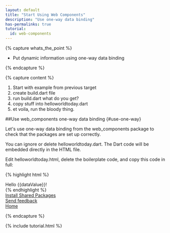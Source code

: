 ```yaml
---
layout: default
title: "Start Using Web Components"
description: "Use one-way data binding"
has-permalinks: true
tutorial:
  id: web-components
---
```


{% capture whats_the_point %}

* Put dynamic information using one-way data binding

{% endcapture %}

{% capture content %}

1. Start with example from previous target
2. create build.dart file
3. run build.dart
    what do you get?
4. copy stuff into helloworldtoday.dart
5. et voila, run the bloody thing.

##Use web_components one-way data binding {#use-one-way}

Let's use one-way data binding from the web_components package to
check that the packages are set up correctly.

You can ignore or delete helloworldtoday.dart.
The Dart code will be embedded directly in the HTML file.

Edit helloworldtoday.html, delete the boilerplate code,
and copy this code in full:

{% highlight html %}
<!DOCTYPE html>
<!--
Copyright (c) 2012, the Dart project authors.  Please see the AUTHORS file
for details. All rights reserved. Use of this source code is governed by a
BSD-style license that can be found in the LICENSE file.
-->
<html lang="en">
<head>
  <meta charset="utf-8">
  <meta http-equiv="X-UA-Compatible" content="IE=edge,chrome=1">
  <link rel="stylesheet"
  href="http://twitter.github.com/bootstrap/assets/css/bootstrap.css">
</head>
<body>
  <div class="well">Hello {{dataValue}}!</div>
  <script type="application/dart">
    String dataValue;
    main() {
      var today = new Date.now();
      dataValue = 'world ${today.year}-${today.month}-${today.day}';
    }
  </script>
</body>
</html>
{% endhighlight %}

<div class="row">
  <div class="span3">
  <a href="/docs/tutorials/packages/"><i class="icon-chevron-left"> </i> Install Shared Packages</a>
  </div>
  <div class="span3">
<a href="http://code.google.com/p/dart/issues/entry?template=Tutorial%20feedback"
 target="_blank">
<i class="icon-comment"> </i>
Send feedback
</a>
  </div>
  <div class="span3">
  <a href="/docs/tutorials/" class="pull-right">Home <i class="icon-chevron-right"> </i> </a>
  </div>
</div>

{% endcapture %}

{% include tutorial.html %}
